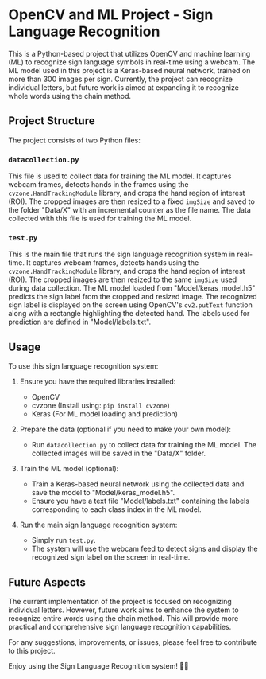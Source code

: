 # OpenCV and ML Project - Sign Language Recognition

This is a Python-based project that utilizes OpenCV and machine learning (ML) to recognize sign language symbols in real-time using a webcam. The ML model used in this project is a Keras-based neural network, trained on more than 300 images per sign. Currently, the project can recognize individual letters, but future work is aimed at expanding it to recognize whole words using the chain method.

## Project Structure

The project consists of two Python files:

### `datacollection.py`
This file is used to collect data for training the ML model. It captures webcam frames, detects hands in the frames using the `cvzone.HandTrackingModule` library, and crops the hand region of interest (ROI). The cropped images are then resized to a fixed `imgSize` and saved to the folder "Data/X" with an incremental counter as the file name. The data collected with this file is used for training the ML model.

### `test.py`
This is the main file that runs the sign language recognition system in real-time. It captures webcam frames, detects hands using the `cvzone.HandTrackingModule` library, and crops the hand region of interest (ROI). The cropped images are then resized to the same `imgSize` used during data collection. The ML model loaded from "Model/keras_model.h5" predicts the sign label from the cropped and resized image. The recognized sign label is displayed on the screen using OpenCV's `cv2.putText` function along with a rectangle highlighting the detected hand. The labels used for prediction are defined in "Model/labels.txt".

## Usage

To use this sign language recognition system:

1. Ensure you have the required libraries installed:
   - OpenCV
   - cvzone (Install using: `pip install cvzone`)
   - Keras (For ML model loading and prediction)

2. Prepare the data (optional if you need to make your own model):
   - Run `datacollection.py` to collect data for training the ML model. The collected images will be saved in the "Data/X" folder.

3. Train the ML model (optional):
   - Train a Keras-based neural network using the collected data and save the model to "Model/keras_model.h5".
   - Ensure you have a text file "Model/labels.txt" containing the labels corresponding to each class index in the ML model.

4. Run the main sign language recognition system:
   - Simply run `test.py`.
   - The system will use the webcam feed to detect signs and display the recognized sign label on the screen in real-time.

## Future Aspects

The current implementation of the project is focused on recognizing individual letters. However, future work aims to enhance the system to recognize entire words using the chain method. This will provide more practical and comprehensive sign language recognition capabilities.

For any suggestions, improvements, or issues, please feel free to contribute to this project.

Enjoy using the Sign Language Recognition system! 🤟👋
